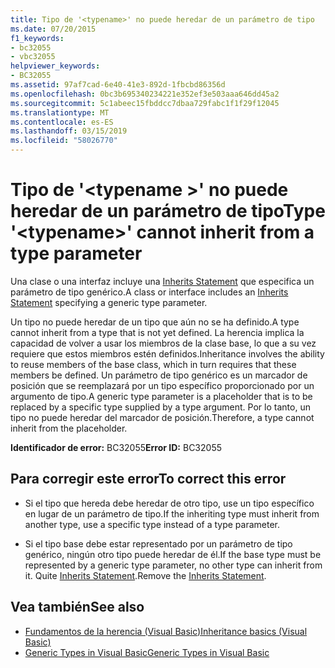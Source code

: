 ```yaml
---
title: Tipo de '<typename>' no puede heredar de un parámetro de tipo
ms.date: 07/20/2015
f1_keywords:
- bc32055
- vbc32055
helpviewer_keywords:
- BC32055
ms.assetid: 97af7cad-6e40-41e3-892d-1fbcbd86356d
ms.openlocfilehash: 0bc3b695340234221e352ef3e503aaa646dd45a2
ms.sourcegitcommit: 5c1abeec15fbddcc7dbaa729fabc1f1f29f12045
ms.translationtype: MT
ms.contentlocale: es-ES
ms.lasthandoff: 03/15/2019
ms.locfileid: "58026770"
---
```

# <a name="type-typename-cannot-inherit-from-a-type-parameter"></a><span data-ttu-id="9bed5-102">Tipo de '\<typename >' no puede heredar de un parámetro de tipo</span><span class="sxs-lookup"><span data-stu-id="9bed5-102">Type '\<typename>' cannot inherit from a type parameter</span></span>
<span data-ttu-id="9bed5-103">Una clase o una interfaz incluye una [Inherits Statement](../../visual-basic/language-reference/statements/inherits-statement.md) que especifica un parámetro de tipo genérico.</span><span class="sxs-lookup"><span data-stu-id="9bed5-103">A class or interface includes an [Inherits Statement](../../visual-basic/language-reference/statements/inherits-statement.md) specifying a generic type parameter.</span></span>  
  
 <span data-ttu-id="9bed5-104">Un tipo no puede heredar de un tipo que aún no se ha definido.</span><span class="sxs-lookup"><span data-stu-id="9bed5-104">A type cannot inherit from a type that is not yet defined.</span></span> <span data-ttu-id="9bed5-105">La herencia implica la capacidad de volver a usar los miembros de la clase base, lo que a su vez requiere que estos miembros estén definidos.</span><span class="sxs-lookup"><span data-stu-id="9bed5-105">Inheritance involves the ability to reuse members of the base class, which in turn requires that these members be defined.</span></span> <span data-ttu-id="9bed5-106">Un parámetro de tipo genérico es un marcador de posición que se reemplazará por un tipo específico proporcionado por un argumento de tipo.</span><span class="sxs-lookup"><span data-stu-id="9bed5-106">A generic type parameter is a placeholder that is to be replaced by a specific type supplied by a type argument.</span></span> <span data-ttu-id="9bed5-107">Por lo tanto, un tipo no puede heredar del marcador de posición.</span><span class="sxs-lookup"><span data-stu-id="9bed5-107">Therefore, a type cannot inherit from the placeholder.</span></span>  
  
 <span data-ttu-id="9bed5-108">**Identificador de error:** BC32055</span><span class="sxs-lookup"><span data-stu-id="9bed5-108">**Error ID:** BC32055</span></span>  
  
## <a name="to-correct-this-error"></a><span data-ttu-id="9bed5-109">Para corregir este error</span><span class="sxs-lookup"><span data-stu-id="9bed5-109">To correct this error</span></span>  
  
-   <span data-ttu-id="9bed5-110">Si el tipo que hereda debe heredar de otro tipo, use un tipo específico en lugar de un parámetro de tipo.</span><span class="sxs-lookup"><span data-stu-id="9bed5-110">If the inheriting type must inherit from another type, use a specific type instead of a type parameter.</span></span>  
  
-   <span data-ttu-id="9bed5-111">Si el tipo base debe estar representado por un parámetro de tipo genérico, ningún otro tipo puede heredar de él.</span><span class="sxs-lookup"><span data-stu-id="9bed5-111">If the base type must be represented by a generic type parameter, no other type can inherit from it.</span></span> <span data-ttu-id="9bed5-112">Quite [Inherits Statement](../../visual-basic/language-reference/statements/inherits-statement.md).</span><span class="sxs-lookup"><span data-stu-id="9bed5-112">Remove the [Inherits Statement](../../visual-basic/language-reference/statements/inherits-statement.md).</span></span>  
  
## <a name="see-also"></a><span data-ttu-id="9bed5-113">Vea también</span><span class="sxs-lookup"><span data-stu-id="9bed5-113">See also</span></span>

- [<span data-ttu-id="9bed5-114">Fundamentos de la herencia (Visual Basic)</span><span class="sxs-lookup"><span data-stu-id="9bed5-114">Inheritance basics (Visual Basic)</span></span>](~/docs/visual-basic/programming-guide/language-features/objects-and-classes/inheritance-basics.md)
- [<span data-ttu-id="9bed5-115">Generic Types in Visual Basic</span><span class="sxs-lookup"><span data-stu-id="9bed5-115">Generic Types in Visual Basic</span></span>](../../visual-basic/programming-guide/language-features/data-types/generic-types.md)
